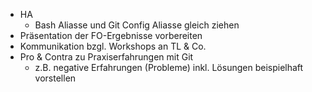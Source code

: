 - HA
  - Bash Aliasse und Git Config Aliasse gleich ziehen
- Präsentation der FO-Ergebnisse vorbereiten
- Kommunikation bzgl. Workshops an TL & Co.
- Pro & Contra zu Praxiserfahrungen mit Git
    - z.B. negative Erfahrungen (Probleme) inkl. Lösungen beispielhaft vorstellen
    
